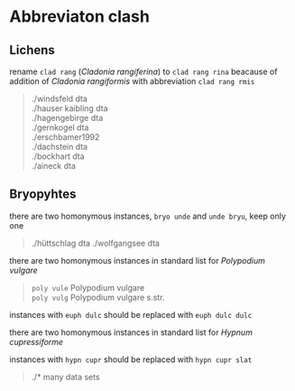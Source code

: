 Abbreviaton clash
=================

Lichens
--------
rename `clad rang` (*Cladonia rangiferina*) to `clad rang rina` beacause of addition of *Cladonia rangiformis* with abbreviation `clad rang rmis`

> ./windsfeld dta  
> ./hauser kaibling dta  
> ./hagengebirge dta  
> ./gernkogel dta  
> ./erschbamer1992  
> ./dachstein dta  
> ./bockhart dta  
> ./aineck dta  

Bryopyhtes
----------

there are two homonymous instances, `bryo unde` and `unde bryu`, keep only one

> ./hüttschlag dta
> ./wolfgangsee dta

there are two homonymous instances in standard list for *Polypodium vulgare*

> `poly vule` Polypodium vulgare  
> `poly vulg` Polypodium vulgare s.str.

instances with `euph dulc` should be replaced with `euph dulc dulc` 

there are two homonymous instances in standard list for *Hypnum cupressiforme*

instances with `hypn cupr` should be replaced with `hypn cupr slat`

> ./* many data sets 
